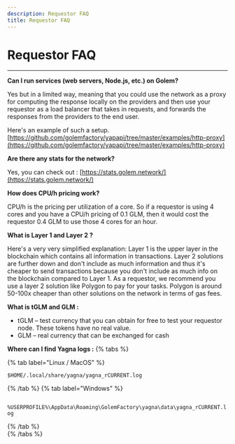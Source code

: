 ```yaml
---
description: Requestor FAQ
title: Requestor FAQ
---
```


# Requestor FAQ

****

**Can I run services (web servers, Node.js, etc.) on Golem?**

Yes but in a limited way, meaning that you could use the network as a proxy for computing the response locally on the providers and then use your requestor as a load balancer that takes in requests, and forwards the responses from the providers to the end user.

Here's an example of such a setup.  [https://github.com/golemfactory/yapapi/tree/master/examples/http-proxy](https://github.com/golemfactory/yapapi/tree/master/examples/http-proxy)

**Are there any stats for the network?**

Yes, you can check out : [https://stats.golem.network/](https://stats.golem.network/)

**How does CPU/h pricing work?**

CPU/h is the pricing per utilization of a core. So if a requestor is using 4 cores and you have a CPU/h pricing of 0.1 GLM, then it would cost the requestor 0.4 GLM to use those 4 cores for an hour.

**What is Layer 1 and Layer 2 ?**

Here's a very very simplified explanation: Layer 1 is the upper layer in the blockchain which contains all information in transactions. Layer 2 solutions are further down and don't include as much information and thus it's cheaper to send transactions because you don't include as much info on the blockchain compared to Layer 1.
As a requestor, we recommend you use a layer 2 solution like Polygon to pay for your tasks. Polygon is around 50-100x cheaper than other solutions on the network in terms of gas fees.

**What is tGLM and GLM :**

- tGLM – test currency that you can obtain for free to test your requestor node. These tokens have no real value.
- GLM – real currency that can be exchanged for cash

**Where can I find Yagna logs :**
{% tabs %}

{% tab label="Linux / MacOS" %}

`$HOME/.local/share/yagna/yagna_rCURRENT.log`

{% /tab  %}
{% tab label="Windows" %}

` %USERPROFILE%\AppData\Roaming\GolemFactory\yagna\data\yagna_rCURRENT.log`

{% /tab  %}    
{% /tabs %}